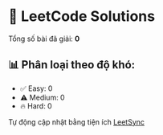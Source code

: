 # 📘 LeetCode Solutions

Tổng số bài đã giải: **0**

## 📊 Phân loại theo độ khó:
- ✅ Easy: 0
- ⚠️ Medium: 0
- 🔥 Hard: 0

Tự động cập nhật bằng tiện ích [LeetSync](https://chromewebstore.google.com/detail/leetsync-leetcode-to-gith/ppkbejeolfcbaomanmbpjdbkfcjfhjnd)
